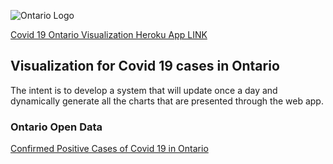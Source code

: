![Ontario Logo](https://data.ontario.ca/logo-ontario@2x.png)

[Covid 19 Ontario Visualization Heroku App LINK](https://culla.herokuapp.com/covid)

## Visualization for Covid 19 cases in Ontario
The intent is to develop a system that will update once a day and dynamically generate all the charts that are presented through the web app.

### Ontario Open Data
[Confirmed Positive Cases of Covid 19 in Ontario](https://data.ontario.ca/dataset/confirmed-positive-cases-of-covid-19-in-ontario)
